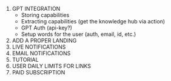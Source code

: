 1. GPT INTEGRATION
   - Storing capabilities
   - Extracting capabilities (get the knowledge hub via action)
   - GPT Auth (api-key?)
   - Setup words for the user (auth, email, id, etc.)
2. ADD A PROPER LANDING
3. LIVE NOTIFICATIONS
4. EMAIL NOTIFICATIONS
5. TUTORIAL
6. USER DAILY LIMITS FOR LINKS
7. PAID SUBSCRIPTION